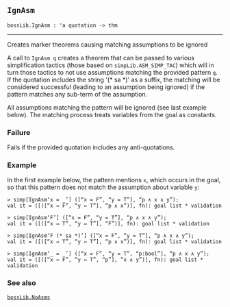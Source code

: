 ## `IgnAsm`

``` hol4
bossLib.IgnAsm : 'a quotation -> thm
```

------------------------------------------------------------------------

Creates marker theorems causing matching assumptions to be ignored

A call to `IgnAsm q` creates a theorem that can be passed to various
simplification tactics (those based on `simpLib.ASM_SIMP_TAC`) which
will in turn those tactics to not use assumptions matching the provided
pattern `q`. If the quotation includes the string '(\* sa \*)' as a
suffix, the matching will be considered successful (leading to an
assumption being ignored) if the pattern matches any sub-term of the
assumption.

All assumptions matching the pattern will be ignored (see last example
below). The matching process treats variables from the goal as
constants.

### Failure

Fails if the provided quotation includes any anti-quotations.

### Example

In the first example below, the pattern mentions `x`, which occurs in
the goal, so that this pattern does not match the assumption about
variable `y`:

``` hol4
> simp[IgnAsm‘x = _’] ([“x = F”, “y = T”], “p ∧ x ∧ y”);
val it = ([([“x ⇔ F”, “y ⇔ T”], “p ∧ x”)], fn): goal list * validation 

> simp[IgnAsm‘F’] ([“x = F”, “y = T”], “p ∧ x ∧ y”);
val it = ([([“x ⇔ T”, “y ⇔ T”], “F”)], fn): goal list * validation 

> simp[IgnAsm‘F (* sa *)’] ([“x = F”, “y = T”], “p ∧ x ∧ y”);
val it = ([([“x ⇔ T”, “y ⇔ T”], “p ∧ x”)], fn): goal list * validation 

> simp[IgnAsm‘_ = _’] ([“x = F”, “y = T”, “p:bool”], “p ∧ x ∧ y”);
val it = ([([“x ⇔ F”, “y ⇔ T”, “p”], “x ∧ y”)], fn): goal list * validation
```

### See also

[`bossLib.NoAsms`](#bossLib.NoAsms)
